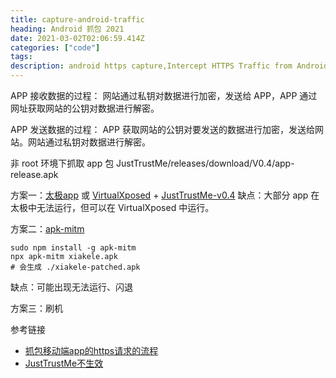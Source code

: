 ```yaml
---
title: capture-android-traffic 
heading: Android 抓包 2021 
date: 2021-03-02T02:06:59.414Z
categories: ["code"]
tags: 
description: android https capture,Intercept HTTPS Traffic from Android App,Capture and decrypt HTTPS traffic from any android app,How to: Capture Android Traffic with Fiddler - Telerik 
---
```


APP 接收数据的过程：
网站通过私钥对数据进行加密，发送给 APP，APP 通过网址获取网站的公钥对数据进行解密。

APP 发送数据的过程：
APP 获取网站的公钥对要发送的数据进行加密，发送给网站。网站通过私钥对数据进行解密。

非 root 环境下抓取 app 包
JustTrustMe/releases/download/V0.4/app-release.apk

方案一：[太极app](https://github.com/taichi-framework/TaiChi/releases) 或 [VirtualXposed](https://github.com/android-hacker/VirtualXposed/releases) + 
[JustTrustMe-v0.4](https://github.com/pengwei1024/JustTrustMe/releases)
缺点：大部分 app 在太极中无法运行，但可以在 VirtualXposed 中运行。

方案二：[apk-mitm](https://github.com/shroudedcode/apk-mitm)
```
sudo npm install -g apk-mitm
npx apk-mitm xiakele.apk
# 会生成 ./xiakele-patched.apk
```
缺点：可能出现无法运行、闪退

方案三：刷机



参考链接
- [抓包移动端app的https请求的流程](https://book.crifan.com/books/app_capture_package_tool_charles/website/how_capture_app/complex_https/)
- [JustTrustMe不生效](https://github.com/taichi-framework/TaiChi/issues/538)